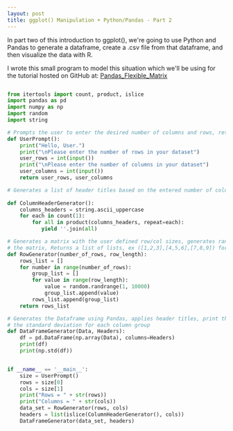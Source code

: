 ```yaml
---
layout: post
title: ggplot() Manipulation + Python/Pandas - Part 2
---
```


In part two of this introduction to ggplot(), we're going to use Python and Pandas to generate 
a dataframe, create a .csv file from that dataframe, and then visualize the data with R. 


I wrote this small program to model this situation which we'll be using for the tutorial hosted 
on GitHub at:
[Pandas_Flexible_Matrix](https://github.com/ajh1143/Pandas_Flexible_Matrix "Visit")


```python

from itertools import count, product, islice
import pandas as pd
import numpy as np
import random
import string

# Prompts the user to enter the desired number of columns and rows, returns both.
def UserPrompt():
    print("Hello, User.")
    print("\nPlease enter the number of rows in your dataset")
    user_rows = int(input())
    print("\nPlease enter the number of columns in your dataset")
    user_columns = int(input())
    return user_rows, user_columns

# Generates a list of header titles based on the entered number of columns, in the form of A-Z, 
                                                                             AA-ZZ, AAA-ZZZ etc
def ColumnHeaderGenerator():
    columns_headers = string.ascii_uppercase
    for each in count(1):
        for all in product(columns_headers, repeat=each):
           yield ''.join(all)

# Generates a matrix with the user defined row/col sizes, generates random int values to populate 
# the matrix, Returns a list of lists, ex ([1,2,3],[4,5,6],[7,8,9]) for a 3x3 matrix
def RowGenerator(number_of_rows, row_length):
    rows_list = []
    for number in range(number_of_rows):
        group_list = []
        for value in range(row_length):
            value = random.randrange(1, 10000)
            group_list.append(value)
        rows_list.append(group_list)
    return rows_list

# Generates the Dataframe using Pandas, applies header titles, print the matrix, and computes
# the standard deviation for each column group
def DataFrameGenerator(Data, Headers):
    df = pd.DataFrame(np.array(Data), columns=Headers)
    print(df)
    print(np.std(df))


if __name__ == '__main__':
    size = UserPrompt()
    rows = size[0]
    cols = size[1]
    print("Rows = " + str(rows))
    print("Columns = " + str(cols))
    data_set = RowGenerator(rows, cols)
    headers = list(islice(ColumnHeaderGenerator(), cols))
    DataFrameGenerator(data_set, headers)

```
